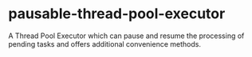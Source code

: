 # pausable-thread-pool-executor
A Thread Pool Executor which can pause and resume the processing of pending tasks and offers additional convenience methods.

